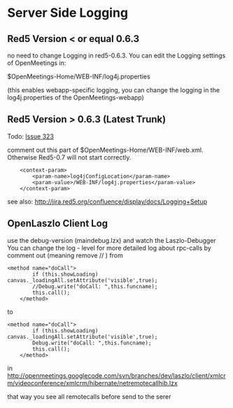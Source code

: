 # Server Side Logging #

## Red5 Version < or equal 0.6.3 ##

no need to change Logging in red5-0.6.3.
You can edit the Logging settings of OpenMeetings in:

$OpenMeetings-Home/WEB-INF/log4j.properties

(this enables webapp-specific logging, you can change the logging in the log4j.properties of the OpenMeetings-webapp)

## Red5 Version > 0.6.3 (Latest Trunk) ##

Todo: [Issue 323](https://code.google.com/p/openmeetings/issues/detail?id=323)

comment out this part of $OpenMeetings-Home/WEB-INF/web.xml. Otherwise Red5-0.7 will not start correctly.

```
	<context-param>
	    <param-name>log4jConfigLocation</param-name>
	    <param-value>/WEB-INF/log4j.properties</param-value>
	</context-param>
```

see also:
http://jira.red5.org/confluence/display/docs/Logging+Setup


## OpenLaszlo Client Log ##

use the debug-version (maindebug.lzx) and watch the Laszlo-Debugger
You can change the log - level for more detailed log about rpc-calls by comment out (meaning remove // )
from
```
<method name="doCall">
        if (this.showLoading) canvas._loadingAll.setAttribute('visible',true);
		//Debug.write("doCall: ",this.funcname);
		this.call();
	</method>
```
to
```
<method name="doCall">
        if (this.showLoading) canvas._loadingAll.setAttribute('visible',true);
		Debug.write("doCall: ",this.funcname);
		this.call();
	</method>
```
in
http://openmeetings.googlecode.com/svn/branches/dev/laszlo/client/xmlcrm/videoconference/xmlcrm/hibernate/netremotecallhib.lzx

that way you see all remotecalls before send to the serer